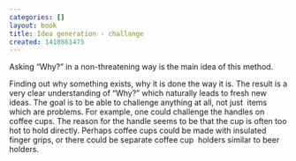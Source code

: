 ```yaml
---
categories: []
layout: book
title: Idea generation - challange
created: 1410861475
---
```

<p>Asking “Why?” in a non-threatening way is the main idea of this method.</p>
<p>Finding out why something exists, why it is done the way it is. The result is a very clear understanding of “Why?” which naturally leads to fresh new&nbsp; ideas. The goal is to be able to challenge anything at all, not just&nbsp; items which are problems. For example, one could challenge the handles on coffee cups. The reason for the handle seems to be that the cup is often too hot to hold directly. Perhaps coffee cups could be made with insulated finger grips, or there could be separate coffee cup&nbsp; holders similar to beer holders.</p>
<p>&nbsp;</p>
<p>&nbsp;</p>

